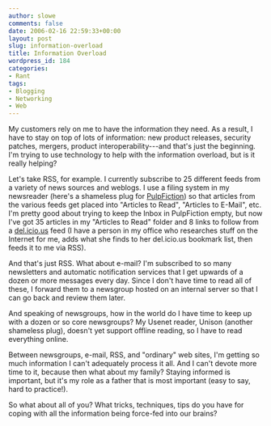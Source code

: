 ```yaml
---
author: slowe
comments: false
date: 2006-02-16 22:59:33+00:00
layout: post
slug: information-overload
title: Information Overload
wordpress_id: 184
categories:
- Rant
tags:
- Blogging
- Networking
- Web
---
```


My customers rely on me to have the information they need. As a result, I have to stay on top of lots of information: new product releases, security patches, mergers, product interoperability---and that's just the beginning. I'm trying to use technology to help with the information overload, but is it really helping?

Let's take RSS, for example. I currently subscribe to 25 different feeds from a variety of news sources and weblogs. I use a filing system in my newsreader (here's a shameless plug for [PulpFiction](http://freshsqueeze.com/products/pulpfiction/)) so that articles from the various feeds get placed into "Articles to Read", "Articles to E-Mail", etc. I'm pretty good about trying to keep the Inbox in PulpFiction empty, but now I've got 35 articles in my "Articles to Read" folder and 8 links to follow from a [del.icio.us](http://del.icio.us/) feed (I have a person in my office who researches stuff on the Internet for me, adds what she finds to her del.icio.us bookmark list, then feeds it to me via RSS).

And that's just RSS. What about e-mail? I'm subscribed to so many newsletters and automatic notification services that I get upwards of a dozen or more messages every day. Since I don't have time to read all of these, I forward them to a newsgroup hosted on an internal server so that I can go back and review them later.

And speaking of newsgroups, how in the world do I have time to keep up with a dozen or so core newsgroups? My Usenet reader, Unison (another shameless plug), doesn't yet support offline reading, so I have to read everything online.

Between newsgroups, e-mail, RSS, and "ordinary" web sites, I'm getting so much information I can't adequately process it all. And I can't devote more time to it, because then what about my family? Staying informed is important, but it's my role as a father that is most important (easy to say, hard to practice!).

So what about all of you? What tricks, techniques, tips do you have for coping with all the information being force-fed into our brains?

